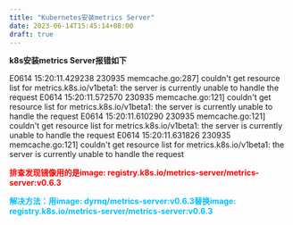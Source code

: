 ```yaml
---
title: "Kubernetes安装metrics Server"
date: 2023-06-14T15:45:14+08:00
draft: true
---
```


**k8s安装metrics Server报错如下**

E0614 15:20:11.429238  230935 memcache.go:287] couldn't get resource list for metrics.k8s.io/v1beta1: the server is currently unable to handle the request
E0614 15:20:11.572570  230935 memcache.go:121] couldn't get resource list for metrics.k8s.io/v1beta1: the server is currently unable to handle the request
E0614 15:20:11.610290  230935 memcache.go:121] couldn't get resource list for metrics.k8s.io/v1beta1: the server is currently unable to handle the request
E0614 15:20:11.631826  230935 memcache.go:121] couldn't get resource list for metrics.k8s.io/v1beta1: the server is currently unable to handle the request

**<font color="red">排查发现镜像用的是image: registry.k8s.io/metrics-server/metrics-server:v0.6.3 </font>**

**<font color="#00BFFF">解决方法：用image: dyrnq/metrics-server:v0.6.3替换image: registry.k8s.io/metrics-server/metrics-server:v0.6.3</font>**
